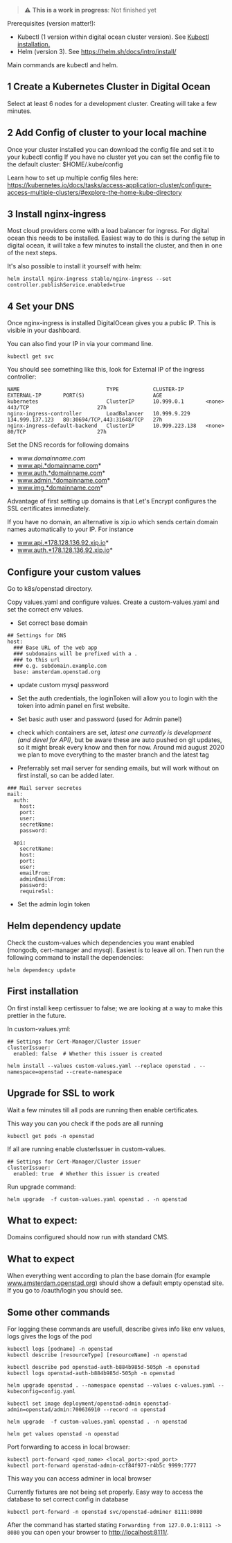 > :warning: **This is a work in progress**: Not finished yet

Prerequisites (version matter!):
- Kubectl (1 version within digital ocean cluster version). See [Kubectl installation.](https://kubernetes.io/docs/tasks/tools/install-kubectl/)
- Helm (version 3). See https://helm.sh/docs/intro/install/

Main commands are kubectl and helm.


## 1 Create a Kubernetes Cluster in Digital Ocean
Select at least 6 nodes for a development cluster. Creating will take a  few minutes.


## 2 Add Config of cluster to your local machine
Once your cluster installed you can download the config file and set it to your kubectl config
If you have no cluster yet you can set the config file to the default cluster:
$HOME/.kube/config

Learn how to set up multiple config files here:
https://kubernetes.io/docs/tasks/access-application-cluster/configure-access-multiple-clusters/#explore-the-home-kube-directory

## 3 Install nginx-ingress
Most cloud providers come with a load balancer for ingress. For digital ocean this needs to be installed.
Easiest way to do this is during the setup in digital ocean, it will take a few minutes to install the cluster, and then in one of the next steps.



It's also possible to install it yourself with helm:

```
helm install nginx-ingress stable/nginx-ingress --set controller.publishService.enabled=true
```

## 4 Set your DNS
Once nginx-ingress is installed DigitalOcean gives you a public IP. This is visible in your dashboard.

You can also find your IP in via your command line.

```
kubectl get svc
```

You should see something like this, look for External IP of the  ingress controller:
```
NAME                            TYPE           CLUSTER-IP       EXTERNAL-IP       PORT(S)                      AGE
kubernetes                      ClusterIP      10.999.0.1       <none>            443/TCP                      27h
nginx-ingress-controller        LoadBalancer   10.999.9.229     134.999.137.123   80:30694/TCP,443:31648/TCP   27h
nginx-ingress-default-backend   ClusterIP      10.999.223.138   <none>            80/TCP                       27h
```


Set the DNS records for following domains

- www.*domainname.com*
- www.api.*domainname.com*
- www.auth.*domainname.com*
- www.admin.*domainname.com*
- www.img.*domainname.com*

Advantage of first setting up domains is that Let's Encrypt configures the SSL certificates immediately.

If you have no domain, an alternative is xip.io which sends certain domain names automatically to your IP. For instance

- www.api.*178.128.136.92.xip.io*
- www.auth.*178.128.136.92.xip.io*



## Configure your custom values
Go to k8s/openstad directory.

Copy values.yaml and configure values. Create a custom-values.yaml and set the correct env values.

- Set correct base domain
```
## Settings for DNS
host:
  ### Base URL of the web app
  ### subdomains will be prefixed with a .
  ### to this url
  ### e.g. subdomain.example.com
  base: amsterdam.openstad.org
```

- update custom mysql password

- Set the auth credentials, the loginToken will allow you to login with the token into admin panel en first website.


- Set basic auth user and password (used for Admin panel)

- check which containers are set, *latest one currently is development (and devel for API)*, but be aware these are auto pushed on git updates, so it might break every know and then for now. Around mid august 2020 we plan to move everything to the master branch and the latest tag

- Preferrably set mail server for sending emails, but will work without on first install, so can be added later.
```
### Mail server secretes
mail:
  auth:
    host:
    port:
    user:
    secretName:
    password:

  api:
    secretName:
    host:
    port:
    user:
    emailFrom:
    adminEmailFrom:
    password:
    requireSsl:
```

- Set the admin login token

## Helm dependency update
Check the custom-values which dependencies you want enabled (mongodb, cert-manager and mysql).
Easiest is to leave all on. Then run the following command to install the dependencies:

```
helm dependency update
```


## First installation
On first install keep certissuer to false; we are looking at a way to make this prettier in the future.

In custom-values.yml:

```
## Settings for Cert-Manager/Cluster issuer
clusterIssuer:
  enabled: false  # Whether this issuer is created

```

```
helm install --values custom-values.yaml --replace openstad . --namespace=openstad --create-namespace
```

## Upgrade for SSL to work
Wait a few minutes till all pods are running then enable certificates.

This way you can you check if the pods are all running
```
kubectl get pods -n openstad
```

If all are running enable clusterIssuer in custom-values.

```
## Settings for Cert-Manager/Cluster issuer
clusterIssuer:
  enabled: true  # Whether this issuer is created

```
Run upgrade command:

```
helm upgrade  -f custom-values.yaml openstad . -n openstad
```

## What to expect:

Domains configured should now run with standard CMS.



## What to expect

When everything went according to plan the base domain (for example www.amsterdam.openstad.org) should show a default empty openstad site. If you go to /oauth/login you should see.

## Some other commands

For logging these commands are usefull, describe gives info like env values, logs gives the logs of the pod

```
kubectl logs [podname] -n openstad
kubectl describe [resourceType] [resourceName] -n openstad

kubectl describe pod openstad-auth-b884b985d-505ph -n openstad
kubectl logs openstad-auth-b884b985d-505ph -n openstad
```


```
helm upgrade openstad . --namespace openstad --values c-values.yaml --kubeconfig=config.yaml
```

```
kubectl set image deployment/openstad-admin openstad-admin=openstad/admin:700636910 --record -n openstad
```

```
helm upgrade  -f custom-values.yaml openstad . -n openstad
```


```
helm get values openstad -n openstad
```

Port forwarding to access in local browser:
```
kubectl port-forward <pod_name> <local_port>:<pod_port>
kubectl port-forward openstad-admin-ccf84f977-r4b5c 9999:7777
```
This way you can access adminer in local browser

Currently fixtures are not being set properly.
Easy way to access the database to set correct config in database

```
kubectl port-forward -n openstad svc/openstad-adminer 8111:8080
```

After the command has started stating `Forwarding from 127.0.0.1:8111 -> 8080` you can open your browser to [http://localhost:8111/](http://localhost:8111/).
